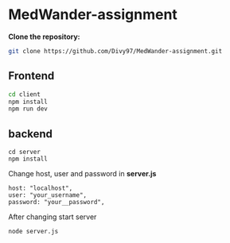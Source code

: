 # MedWander-assignment

**Clone the repository:**

   ```bash
   git clone https://github.com/Divy97/MedWander-assignment.git
   ```

## Frontend
  ```bash
  cd client
  npm install
  npm run dev
  ```
## backend 
  ```
  cd server
  npm install 
  ```

  Change host, user and password in **server.js**

  ```
  host: "localhost",
  user: "your_username",
  password: "your__password",
  ```
  After changing start server 

  ```
  node server.js
  ```
